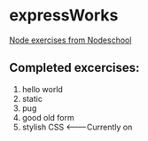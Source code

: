 # expressWorks
[Node exercises from Nodeschool](https://nodeschool.io/)

## Completed excercises:
1. hello world
2. static
3. pug 
4. good old form
5. stylish CSS <---Currently on

